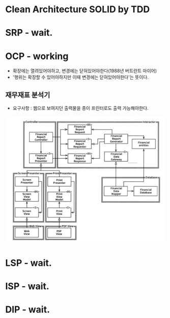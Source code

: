# Clean Architecture SOLID by TDD

SRP - wait.
=================

OCP - working
=================
* 확장에는 열려있어야하고, 변경에는 닫혀있어야한다(1988년 버트란트 마이어)
* '행위는 확장할 수 있어야하지만 이때 변경에는 닫혀있어야한다'는 뜻이다.   
   
      
      
재무재표 분석기
------------------
* 요구사항 : 웹으로 보여지던 출력물을 종이 프린터로도 출력 가능해야한다.
 

![Financial](https://raw.githubusercontent.com/kwcho7/tdd_solid/master/ocp/images/financial.png)


LSP - wait.
==========
ISP - wait.
==========
DIP - wait.
===========
